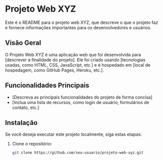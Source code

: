# Projeto Web XYZ

Este é o README para o projeto web XYZ, que descreve o que o projeto faz e fornece informações importantes para os desenvolvedores e usuários.

## Visão Geral

O Projeto Web XYZ é uma aplicação web que foi desenvolvida para [descrever a finalidade do projeto]. Ele foi criado usando [tecnologias usadas, como HTML, CSS, JavaScript, etc.] e é hospedado em [local de hospedagem, como GitHub Pages, Heroku, etc.].

## Funcionalidades Principais

- [Descreva as principais funcionalidades do projeto de forma concisa]
- [Inclua uma lista de recursos, como login de usuário, formulários de contato, etc.]

## Instalação

Se você deseja executar este projeto localmente, siga estas etapas:

1. Clone o repositório:
   ```bash
   git clone https://github.com/seu-usuario/projeto-web-xyz.git
